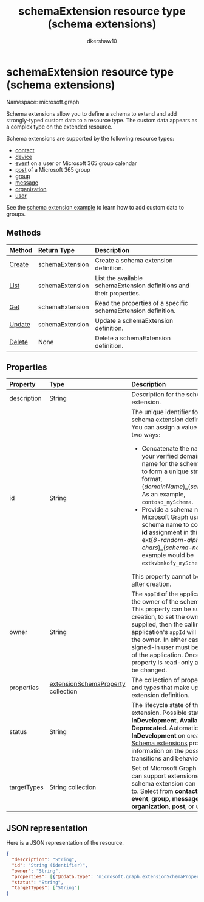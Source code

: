 ﻿---
title: "schemaExtension resource type (schema extensions)"
description: "Schema extensions allow you to define a schema to extend and add strongly-typed custom data to a resource type. The custom data appears as a complex type on the extended resource. "
localization_priority: Priority
author: "dkershaw10"
ms.prod: "extensions"
doc_type: resourcePageType
---

# schemaExtension resource type (schema extensions)

Namespace: microsoft.graph

Schema extensions allow you to define a schema to extend and add strongly-typed custom data to a resource type. The custom data appears as a complex type on the extended resource. 

Schema extensions are supported by the following resource types:

- [contact](contact.md)
- [device](device.md)
- [event](event.md) on a user or Microsoft 365 group calendar
- [post](post.md) of a Microsoft 365 group
- [group](group.md)
- [message](message.md) 
- [organization](organization.md)
- [user](user.md)

See the [schema extension example](/graph/extensibility-schema-groups) to learn how to add custom data to groups.

## Methods

| Method                                                    | Return Type     | Description                                                          |
| :-------------------------------------------------------- | :-------------- | :------------------------------------------------------------------- |
| [Create](../api/schemaextension-post-schemaextensions.md) | schemaExtension | Create a schema extension definition.                                |
| [List](../api/schemaextension-list.md)                    | schemaExtension | List the available schemaExtension definitions and their properties. |
| [Get](../api/schemaextension-get.md)                      | schemaExtension | Read the properties of a specific schemaExtension definition.        |
| [Update](../api/schemaextension-update.md)                | schemaExtension | Update a schemaExtension definition.                                 |
| [Delete](../api/schemaextension-delete.md)                | None            | Delete a schemaExtension definition.                                 |

## Properties

| Property    | Type                                                             | Description                                                                                                                                                                                                                                                                                                                                                                                                                                                                                                                                                                                                                                             |
| :---------- | :--------------------------------------------------------------- | :------------------------------------------------------------------------------------------------------------------------------------------------------------------------------------------------------------------------------------------------------------------------------------------------------------------------------------------------------------------------------------------------------------------------------------------------------------------------------------------------------------------------------------------------------------------------------------------------------------------------------------------------------ |
| description | String                                                           | Description for the schema extension.                                                                                                                                                                                                                                                                                                                                                                                                                                                                                                                                                                                                                   |
| id          | String                                                           | The unique identifier for the schema extension definition. <br>You can assign a value in one of two ways: <ul><li>Concatenate the name of one of your verified domains with a name for the schema extension to form a unique string in this format, \{_&#65279;domainName_\}\_\{_&#65279;schemaName_\}. As an example, `contoso_mySchema`. </li><li>Provide a schema name, and let Microsoft Graph use that schema name to complete the **id** assignment in this format: ext\{_&#65279;8-random-alphanumeric-chars_\}\_\{_&#65279;schema-name_\}. An example would be `extkvbmkofy_mySchema`.</li></ul>This property cannot be changed after creation. |
| owner       | String                                                           | The `appId` of the application that is the owner of the schema extension. This property can be supplied on creation, to set the owner.  If not supplied, then the calling application's `appId` will be set as the owner. In either case, the signed-in user must be the owner of the application. Once set, this property is read-only and cannot be changed.                                                                                                                                                                                                                                                                                          |
| properties  | [extensionSchemaProperty](extensionschemaproperty.md) collection | The collection of property names and types that make up the schema extension definition.                                                                                                                                                                                                                                                                                                                                                                                                                                                                                                                                                                |
| status      | String                                                           | The lifecycle state of the schema extension. Possible states are **InDevelopment**, **Available**, and **Deprecated**. Automatically set to **InDevelopment** on creation. [Schema extensions](/graph/extensibility-overview#schema-extensions) provides more information on the possible state transitions and behaviors.                                                                                                                                                                                                                                                                                                                              |
| targetTypes | String collection                                                | Set of Microsoft Graph types (that can support extensions) that the schema extension can be applied to. Select from **contact**, **device**, **event**, **group**, **message**, **organization**, **post**, or **user**.                                                                                                                                                                                                                                                                                                                                                                                                                                |

## JSON representation

Here is a JSON representation of the resource.

<!--{
  "blockType": "resource",
  "optionalProperties": [],
  "baseType": "microsoft.graph.entity",
  "@odata.type": "microsoft.graph.schemaExtension"
}-->

```json
{
  "description": "String",
  "id": "String (identifier)",
  "owner": "String",
  "properties": [{"@odata.type": "microsoft.graph.extensionSchemaProperty"}],
  "status": "String",
  "targetTypes": ["String"]
}

```

<!-- uuid: 8fcb5dbc-d5aa-4681-8e31-b001d5168d79
2015-10-25 14:57:30 UTC -->

<!-- {
  "type": "#page.annotation",
  "description": "schemaExtension resource",
  "keywords": "",
  "section": "documentation",
  "tocPath": ""
}-->
